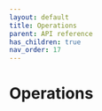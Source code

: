 ```yaml
---
layout: default
title: Operations
parent: API reference
has_children: true
nav_order: 17
---
```

Operations
=========

<!-- START doctoc generated TOC please keep comment here to allow auto update -->
<!-- DON'T EDIT THIS SECTION, INSTEAD RE-RUN doctoc TO UPDATE -->
<!-- END doctoc generated TOC please keep comment here to allow auto update -->
